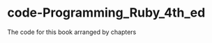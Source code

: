 code-Programming_Ruby_4th_ed
============================

The code for this book arranged by chapters
